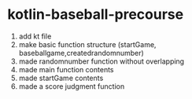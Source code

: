# kotlin-baseball-precourse

1. add kt file
2. make basic function structure (startGame, baseballgame,createdrandomnumber)
3. made randomnumber function without overlapping
4. made main function contents
5. made startGame contents
6. made a score judgment function
